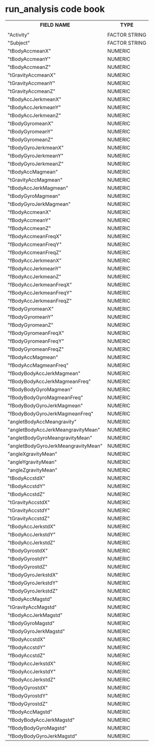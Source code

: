 <html>
<h1>
run_analysis code book
</h1>
<table border = 0><tr><th>FIELD NAME</th><th>TYPE</th>                                  
<tr><td>                                            
<tr><td>"Activity"                                 </td><td>FACTOR STRING</td></tr>
<tr><td>"Subject"                                  </td><td>FACTOR STRING</td></tr>
<tr><td>"tBodyAccmeanX"                            </td><td>NUMERIC      </td></tr>
<tr><td>"tBodyAccmeanY"                            </td><td>NUMERIC      </td></tr>
<tr><td>"tBodyAccmeanZ"                            </td><td>NUMERIC      </td></tr>
<tr><td>"tGravityAccmeanX"                         </td><td>NUMERIC      </td></tr>
<tr><td>"tGravityAccmeanY"                         </td><td>NUMERIC      </td></tr>
<tr><td>"tGravityAccmeanZ"                         </td><td>NUMERIC      </td></tr>
<tr><td>"tBodyAccJerkmeanX"                        </td><td>NUMERIC      </td></tr>
<tr><td>"tBodyAccJerkmeanY"                        </td><td>NUMERIC      </td></tr>
<tr><td>"tBodyAccJerkmeanZ"                        </td><td>NUMERIC      </td></tr>
<tr><td>"tBodyGyromeanX"                           </td><td>NUMERIC      </td></tr>
<tr><td>"tBodyGyromeanY"                           </td><td>NUMERIC      </td></tr>
<tr><td>"tBodyGyromeanZ"                           </td><td>NUMERIC      </td></tr>
<tr><td>"tBodyGyroJerkmeanX"                       </td><td>NUMERIC      </td></tr>
<tr><td>"tBodyGyroJerkmeanY"                       </td><td>NUMERIC      </td></tr>
<tr><td>"tBodyGyroJerkmeanZ"                       </td><td>NUMERIC      </td></tr>
<tr><td>"tBodyAccMagmean"                          </td><td>NUMERIC      </td></tr>
<tr><td>"tGravityAccMagmean"                       </td><td>NUMERIC      </td></tr>
<tr><td>"tBodyAccJerkMagmean"                      </td><td>NUMERIC      </td></tr>
<tr><td>"tBodyGyroMagmean"                         </td><td>NUMERIC      </td></tr>
<tr><td>"tBodyGyroJerkMagmean"                     </td><td>NUMERIC      </td></tr>
<tr><td>"fBodyAccmeanX"                            </td><td>NUMERIC      </td></tr>
<tr><td>"fBodyAccmeanY"                            </td><td>NUMERIC      </td></tr>
<tr><td>"fBodyAccmeanZ"                            </td><td>NUMERIC      </td></tr>
<tr><td>"fBodyAccmeanFreqX"                        </td><td>NUMERIC      </td></tr>
<tr><td>"fBodyAccmeanFreqY"                        </td><td>NUMERIC      </td></tr>
<tr><td>"fBodyAccmeanFreqZ"                        </td><td>NUMERIC      </td></tr>
<tr><td>"fBodyAccJerkmeanX"                        </td><td>NUMERIC      </td></tr>
<tr><td>"fBodyAccJerkmeanY"                        </td><td>NUMERIC      </td></tr>
<tr><td>"fBodyAccJerkmeanZ"                        </td><td>NUMERIC      </td></tr>
<tr><td>"fBodyAccJerkmeanFreqX"                    </td><td>NUMERIC      </td></tr>
<tr><td>"fBodyAccJerkmeanFreqY"                    </td><td>NUMERIC      </td></tr>
<tr><td>"fBodyAccJerkmeanFreqZ"                    </td><td>NUMERIC      </td></tr>
<tr><td>"fBodyGyromeanX"                           </td><td>NUMERIC      </td></tr>
<tr><td>"fBodyGyromeanY"                           </td><td>NUMERIC      </td></tr>
<tr><td>"fBodyGyromeanZ"                           </td><td>NUMERIC      </td></tr>
<tr><td>"fBodyGyromeanFreqX"                       </td><td>NUMERIC      </td></tr>
<tr><td>"fBodyGyromeanFreqY"                       </td><td>NUMERIC      </td></tr>
<tr><td>"fBodyGyromeanFreqZ"                       </td><td>NUMERIC      </td></tr>
<tr><td>"fBodyAccMagmean"                          </td><td>NUMERIC      </td></tr>
<tr><td>"fBodyAccMagmeanFreq"                      </td><td>NUMERIC      </td></tr>
<tr><td>"fBodyBodyAccJerkMagmean"                  </td><td>NUMERIC      </td></tr>
<tr><td>"fBodyBodyAccJerkMagmeanFreq"              </td><td>NUMERIC      </td></tr>
<tr><td>"fBodyBodyGyroMagmean"                     </td><td>NUMERIC      </td></tr>
<tr><td>"fBodyBodyGyroMagmeanFreq"                 </td><td>NUMERIC      </td></tr>
<tr><td>"fBodyBodyGyroJerkMagmean"                 </td><td>NUMERIC      </td></tr>
<tr><td>"fBodyBodyGyroJerkMagmeanFreq"             </td><td>NUMERIC      </td></tr>
<tr><td>"angletBodyAccMeangravity"                 </td><td>NUMERIC      </td></tr>
<tr><td>"angletBodyAccJerkMeangravityMean"         </td><td>NUMERIC      </td></tr>
<tr><td>"angletBodyGyroMeangravityMean"            </td><td>NUMERIC      </td></tr>
<tr><td>"angletBodyGyroJerkMeangravityMean"        </td><td>NUMERIC      </td></tr>
<tr><td>"angleXgravityMean"                        </td><td>NUMERIC      </td></tr>
<tr><td>"angleYgravityMean"                        </td><td>NUMERIC      </td></tr>
<tr><td>"angleZgravityMean"                        </td><td>NUMERIC      </td></tr>
<tr><td>"tBodyAccstdX"                             </td><td>NUMERIC      </td></tr>
<tr><td>"tBodyAccstdY"                             </td><td>NUMERIC      </td></tr>
<tr><td>"tBodyAccstdZ"                             </td><td>NUMERIC      </td></tr>
<tr><td>"tGravityAccstdX"                          </td><td>NUMERIC      </td></tr>
<tr><td>"tGravityAccstdY"                          </td><td>NUMERIC      </td></tr>
<tr><td>"tGravityAccstdZ"                          </td><td>NUMERIC      </td></tr>
<tr><td>"tBodyAccJerkstdX"                         </td><td>NUMERIC      </td></tr>
<tr><td>"tBodyAccJerkstdY"                         </td><td>NUMERIC      </td></tr>
<tr><td>"tBodyAccJerkstdZ"                         </td><td>NUMERIC      </td></tr>
<tr><td>"tBodyGyrostdX"                            </td><td>NUMERIC      </td></tr>
<tr><td>"tBodyGyrostdY"                            </td><td>NUMERIC      </td></tr>
<tr><td>"tBodyGyrostdZ"                            </td><td>NUMERIC      </td></tr>
<tr><td>"tBodyGyroJerkstdX"                        </td><td>NUMERIC      </td></tr>
<tr><td>"tBodyGyroJerkstdY"                        </td><td>NUMERIC      </td></tr>
<tr><td>"tBodyGyroJerkstdZ"                        </td><td>NUMERIC      </td></tr>
<tr><td>"tBodyAccMagstd"                           </td><td>NUMERIC      </td></tr>
<tr><td>"tGravityAccMagstd"                        </td><td>NUMERIC      </td></tr>
<tr><td>"tBodyAccJerkMagstd"                       </td><td>NUMERIC      </td></tr>
<tr><td>"tBodyGyroMagstd"                          </td><td>NUMERIC      </td></tr>
<tr><td>"tBodyGyroJerkMagstd"                      </td><td>NUMERIC      </td></tr>
<tr><td>"fBodyAccstdX"                             </td><td>NUMERIC      </td></tr>
<tr><td>"fBodyAccstdY"                             </td><td>NUMERIC      </td></tr>
<tr><td>"fBodyAccstdZ"                             </td><td>NUMERIC      </td></tr>
<tr><td>"fBodyAccJerkstdX"                         </td><td>NUMERIC      </td></tr>
<tr><td>"fBodyAccJerkstdY"                         </td><td>NUMERIC      </td></tr>
<tr><td>"fBodyAccJerkstdZ"                         </td><td>NUMERIC      </td></tr>
<tr><td>"fBodyGyrostdX"                            </td><td>NUMERIC      </td></tr>
<tr><td>"fBodyGyrostdY"                            </td><td>NUMERIC      </td></tr>
<tr><td>"fBodyGyrostdZ"                            </td><td>NUMERIC      </td></tr>
<tr><td>"fBodyAccMagstd"                           </td><td>NUMERIC      </td></tr>
<tr><td>"fBodyBodyAccJerkMagstd"                   </td><td>NUMERIC      </td></tr>
<tr><td>"fBodyBodyGyroMagstd"                      </td><td>NUMERIC      </td></tr>
<tr><td>"fBodyBodyGyroJerkMagstd"                  </td><td>NUMERIC      </td></tr>

